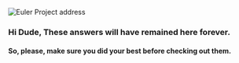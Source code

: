 ![Euler Project address](https://projecteuler.net/themes/20210213/logo_default.png)
<span style="color:#D65076">
### Hi Dude, These answers will have remained here forever.
#### So, please, make sure you did your best before checking out them.
</span>

